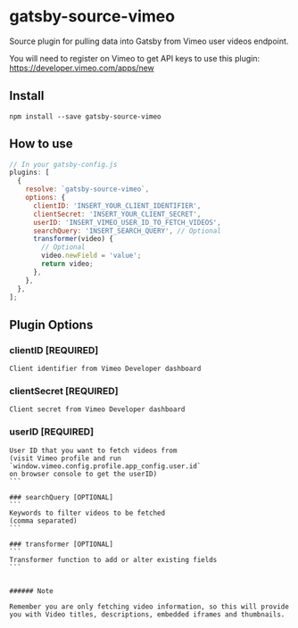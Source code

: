 # gatsby-source-vimeo

Source plugin for pulling data into Gatsby from Vimeo user videos endpoint.

You will need to register on Vimeo to get API keys to use this plugin:
https://developer.vimeo.com/apps/new

## Install

`npm install --save gatsby-source-vimeo`

## How to use

```javascript
// In your gatsby-config.js
plugins: [
  {
    resolve: `gatsby-source-vimeo`,
    options: {
      clientID: 'INSERT_YOUR_CLIENT_IDENTIFIER',
      clientSecret: 'INSERT_YOUR_CLIENT_SECRET',
      userID: 'INSERT_VIMEO_USER_ID_TO_FETCH_VIDEOS',
      searchQuery: 'INSERT_SEARCH_QUERY', // Optional
      transformer(video) {
        // Optional
        video.newField = 'value';
        return video;
      },
    },
  },
];
```

## Plugin Options

### clientID [REQUIRED]

```
Client identifier from Vimeo Developer dashboard
```

### clientSecret [REQUIRED]

```
Client secret from Vimeo Developer dashboard
```

### userID [REQUIRED]

````
User ID that you want to fetch videos from
(visit Vimeo profile and run `window.vimeo.config.profile.app_config.user.id`
on browser console to get the userID)
```

### searchQuery [OPTIONAL]
```
Keywords to filter videos to be fetched
(comma separated)
```

### transformer [OPTIONAL]
```
Transformer function to add or alter existing fields
```


###### Note

Remember you are only fetching video information, so this will provide
you with Video titles, descriptions, embedded iframes and thumbnails.
````
